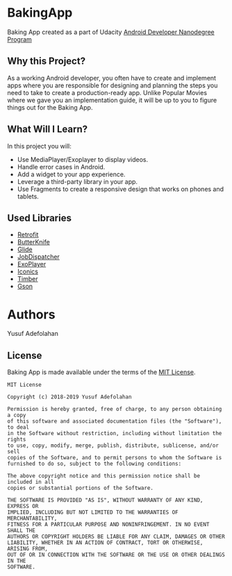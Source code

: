 # BakingApp

Baking App created as a part of Udacity [Android Developer Nanodegree Program](https://www.udacity.com/course/android-developer-nanodegree-by-google--nd801)

## Why this Project?
As a working Android developer, you often have to create and implement apps where you are responsible for designing and planning the steps you need to take to create a production-ready app. Unlike Popular Movies where we gave you an implementation guide, it will be up to you to figure things out for the Baking App.

## What Will I Learn?
In this project you will:
* Use MediaPlayer/Exoplayer to display videos.
* Handle error cases in Android.
* Add a widget to your app experience.
* Leverage a third-party library in your app.
* Use Fragments to create a responsive design that works on phones and tablets.


## Used Libraries
* [Retrofit](https://square.github.io/retrofit/)
* [ButterKnife](http://jakewharton.github.io/butterknife/)
* [Glide](https://github.com/bumptech/glide)
* [JobDispatcher](https://github.com/firebase/firebase-jobdispatcher-android)
* [ExoPlayer](https://github.com/google/ExoPlayer)
* [Iconics](https://github.com/mikepenz/Android-Iconics)
* [Timber](https://github.com/JakeWharton/timber)
* [Gson](https://github.com/google/gson)


# Authors
Yusuf Adefolahan

## License

Baking App is made available under the terms of the [MIT License](https://opensource.org/licenses/MIT).
```
MIT License

Copyright (c) 2018-2019 Yusuf Adefolahan

Permission is hereby granted, free of charge, to any person obtaining a copy
of this software and associated documentation files (the "Software"), to deal
in the Software without restriction, including without limitation the rights
to use, copy, modify, merge, publish, distribute, sublicense, and/or sell
copies of the Software, and to permit persons to whom the Software is
furnished to do so, subject to the following conditions:

The above copyright notice and this permission notice shall be included in all
copies or substantial portions of the Software.

THE SOFTWARE IS PROVIDED "AS IS", WITHOUT WARRANTY OF ANY KIND, EXPRESS OR
IMPLIED, INCLUDING BUT NOT LIMITED TO THE WARRANTIES OF MERCHANTABILITY,
FITNESS FOR A PARTICULAR PURPOSE AND NONINFRINGEMENT. IN NO EVENT SHALL THE
AUTHORS OR COPYRIGHT HOLDERS BE LIABLE FOR ANY CLAIM, DAMAGES OR OTHER
LIABILITY, WHETHER IN AN ACTION OF CONTRACT, TORT OR OTHERWISE, ARISING FROM,
OUT OF OR IN CONNECTION WITH THE SOFTWARE OR THE USE OR OTHER DEALINGS IN THE
SOFTWARE.
```
 
